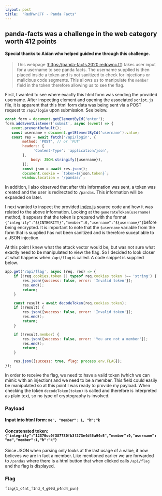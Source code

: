 ```yaml
---
layout: post
title:  "RedPwnCTF - Panda Facts"
---
```

## panda-facts was a challenge in the web category worth 412 points
#### Special thanks to Aidan who helped guided me through this challenge.
> This webpage (https://panda-facts.2020.redpwnc.tf) takes user input for a username to see panda facts. The username supplied is then placed
> inside a token and is not sanitized to check for injections or malicious code segments. This allows us
> to manipulate the `member` field in the token therefore allowing us to see the flag.

First, I wanted to see where exactly this html form was sending the provided username. After inspecting element and opening the associated `script.js` file, it is apparent that this html form data was being sent via a POST request to `/api/login` upon submission. See below.
```js
const form = document.getElementById('enter');
form.addEventListener('submit', async (event) => {
   event.preventDefault();
   const username = document.getElementById('username').value;
   const res = await fetch('/api/login', {
        method: 'POST', // or 'PUT'
        headers: {
             'Content-Type': 'application/json',
        },
            body: JSON.stringify({username}),
        });
        const json = await res.json(); 
        document.cookie = `token=${json.token}`;
        window.location = '/pandas/';
```


In addition, I also observed that after this information was sent, a token was created and the user is redirected to `/pandas`. This information will be expanded on later.

I next wanted to inspect the provided [index.js](/file-dumps/redpwn2020/index.js) source code and how it was related to the above information. Looking at the `generateToken(username)` method, it appears that the token is prepared with the format `{"integrity":"${INTEGRITY}","member":0,"username":"${username}"}`before being encrypted. It is important to note that the `$username` variable from the form that is supplied has not been sanitized and is therefore suceptiable to a JSON injection. 

At this point I knew what the attack vector would be, but was not sure what exactly need to be manipulated to view the flag. So I decided to look closer at what happens when `/api/flag` is called. A code snippet is supplied below. 

```js
app.get('/api/flag', async (req, res) => {
    if (!req.cookies.token || typeof req.cookies.token !== 'string') {
        res.json({success: false, error: 'Invalid token'});
        res.end();
        return;
    }

    const result = await decodeToken(req.cookies.token);
    if (!result) {
        res.json({success: false, error: 'Invalid token'});
        res.end();
        return;
    }

    if (!result.member) {
        res.json({success: false, error: 'You are not a member'});
        res.end();
        return;
    }

    res.json({success: true, flag: process.env.FLAG});
});
```
In order to receive the flag, we need to have a valid token (which we can mimic with an injection) and we need to be a member. This field could easily be manipulated so at this point I was ready to provide my payload. When checking the token `decodeToken(token)` is called and therefore is interpreted as plain text, so no type of cryptography is involved.

### Payload
#### Input into html form: `me", "member": 1, "h":"k`
#### Concatenated token: `{"integrity":"12370cc0f387730fb3f273e4d46a94e5","member":0,"username":"me","member":1,"h":"k"}`

Since JSON when parsing only looks at the last usage of a value, it now believes we are in fact a member.
Like mentioned earlier we are forwarded to `/pandas` where there is a html button that when clicked calls `/api/flag` and the flag is displayed.

### Flag
`flag{1_c4nt_f1nd_4_g00d_p4nd4_pun}`
